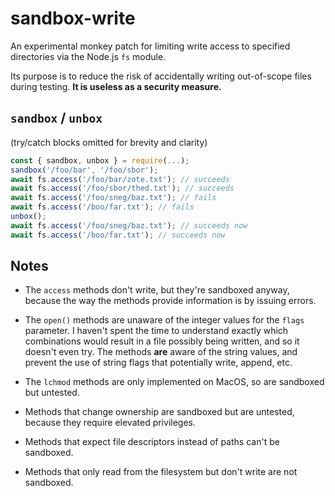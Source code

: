 # sandbox-write

An experimental monkey patch for limiting write access to specified directories via the Node.js `fs` module.

Its purpose is to reduce the risk of accidentally writing out-of-scope files during testing. **It is useless as a security measure.**

## `sandbox` / `unbox`

(try/catch blocks omitted for brevity and clarity)

```javascript
const { sandbox, unbox } = require(...);
sandbox('/foo/bar', '/foo/sbor');
await fs.access('/foo/bar/zote.txt'); // succeeds
await fs.access('/foo/sbor/thed.txt'); // succeeds
await fs.access('/foo/sneg/baz.txt'); // fails
await fs.access('/boo/far.txt'); // fails
unbox(); 
await fs.access('/foo/sneg/baz.txt'); // succeeds now
await fs.access('/boo/far.txt'); // succeeds now
```

## Notes

* The `access` methods don't write, but they're sandboxed anyway, because the way the
methods provide information is by issuing errors.

* The `open()` methods are unaware of the integer values for the `flags` parameter. I haven't spent the time to understand exactly which combinations would result in a file possibly being written, and so it doesn't even try. The methods **are** aware of the string values, and prevent the use of string flags that potentially write, append, etc.

* The `lchmod` methods are only implemented on MacOS, so are sandboxed but untested.

* Methods that change ownership are sandboxed but are untested, because they
require elevated privileges.

* Methods that expect file descriptors instead of paths can't be sandboxed.

* Methods that only read from the filesystem but don't write are not sandboxed.
